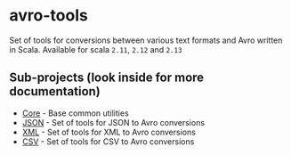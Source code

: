 # avro-tools

Set of tools for conversions between various text formats and Avro written in Scala. Available for scala `2.11`, `2.12` and `2.13`

## Sub-projects (look inside for more documentation)
* [Core](core/README.md) - Base common utilities 
* [JSON](json/README.md) - Set of tools for JSON to Avro conversions
* [XML](xml/README.md)   - Set of tools for XML to Avro conversions
* [CSV](csv/README.md)   - Set of tools for CSV to Avro conversions